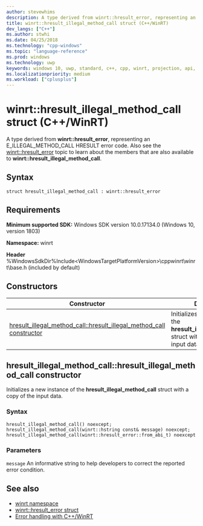 ```yaml
---
author: stevewhims
description: A type derived from winrt::hresult_error, representing an E_ILLEGAL_METHOD_CALL HRESULT error code.
title: winrt::hresult_illegal_method_call struct (C++/WinRT)
dev_langs: ["C++"]
ms.author: stwhi
ms.date: 04/25/2018
ms.technology: "cpp-windows"
ms.topic: "language-reference"
ms.prod: windows
ms.technology: uwp
keywords: windows 10, uwp, standard, c++, cpp, winrt, projection, api, reference, hresult, error, code, E_ILLEGAL_METHOD_CALL
ms.localizationpriority: medium
ms.workload: ["cplusplus"]
---
```


# winrt::hresult_illegal_method_call struct (C++/WinRT)
A type derived from **winrt::hresult_error**, representing an E_ILLEGAL_METHOD_CALL HRESULT error code. Also see the [winrt::hresult_error](hresult-error.md) topic to learn about the members that are also available to **winrt::hresult_illegal_method_call**.

## Syntax
```cppwinrt
struct hresult_illegal_method_call : winrt::hresult_error
```

## Requirements
**Minimum supported SDK:** Windows SDK version 10.0.17134.0 (Windows 10, version 1803)

**Namespace:** winrt

**Header** %WindowsSdkDir%Include\<WindowsTargetPlatformVersion>\cppwinrt\winrt\base.h (included by default)

## Constructors
|Constructor|Description|
|------------|-----------------|
|[hresult_illegal_method_call::hresult_illegal_method_call constructor](#hresultillegalmethodcallhresultillegalmethodcall-constructor)|Initializes a new instance of the **hresult_illegal_method_call** struct with a copy of the input data.|

## hresult_illegal_method_call::hresult_illegal_method_call constructor
Initializes a new instance of the **hresult_illegal_method_call** struct with a copy of the input data.

### Syntax
```cppwinrt
hresult_illegal_method_call() noexcept;
hresult_illegal_method_call(winrt::hstring const& message) noexcept;
hresult_illegal_method_call(winrt::hresult_error::from_abi_t) noexcept
```

### Parameters
`message`
An informative string to help developers to correct the reported error condition.

## See also 
* [winrt namespace](../winrt.md)
* [winrt::hresult_error struct](hresult-error.md)
* [Error handling with C++/WinRT](/windows/uwp/cpp-and-winrt-apis/error-handling)
